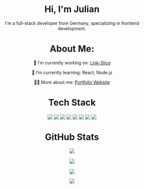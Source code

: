 <h1 align="center">Hi, I'm Julian</h1>

<p align="center">I'm a full-stack developer from Germany, specializing in frontend development.</p>

<!----------------------------------------------------------------------------------------------------------------------------------------------------------------->

<h1 align="center">About Me:</h1>

<p align="center">🔭 I’m currently working on:  <a href="https://github.com/Ju7ii/Link-Slice">Link-Slice</a></p>
<p align="center">🌱 I’m currently learning:    React, Node.js</p>
<p align="center">👨‍💻 More about me:             <a href="https://julianrok.de">Portfolio Website</a></p>

<!----------------------------------------------------------------------------------------------------------------------------------------------------------------->

<h1 align="center">Tech Stack</h1>

<p align="center">
  <img align="center" src="https://img.shields.io/badge/javascript-%23323330.svg?style=for-the-badge&logo=javascript&logoColor=%23F7DF1E">
  <img align="center" src="https://img.shields.io/badge/html5-%23E34F26.svg?style=for-the-badge&logo=html5&logoColor=white">
  <img align="center" src="https://img.shields.io/badge/css3-%231572B6.svg?style=for-the-badge&logo=css3&logoColor=white">
  <img align="center" src="https://img.shields.io/badge/react-%2320232a.svg?style=for-the-badge&logo=react&logoColor=%2361DAFB">
  <img align="center" src="https://img.shields.io/badge/node.js-6DA55F?style=for-the-badge&logo=node.js&logoColor=white">
  <img align="center" src="https://img.shields.io/badge/express.js-%23404d59.svg?style=for-the-badge&logo=express&logoColor=%2361DAFB">
  <img align="center" src="https://img.shields.io/badge/php-%23777BB4.svg?style=for-the-badge&logo=php&logoColor=white">
  <img align="center" src="https://img.shields.io/badge/mysql-%2300000f.svg?style=for-the-badge&logo=mysql&logoColor=white">
</p>
 
<!----------------------------------------------------------------------------------------------------------------------------------------------------------------->

<h1 align="center">GitHub Stats</h1>

<p align="center">
  <img align="center" src="https://github-readme-stats.vercel.app/api?username=Ju7ii&theme=dark&hide_border=false&include_all_commits=false&count_private=false">
  <br><br>
  <img align="center" src="https://github-readme-streak-stats.herokuapp.com/?user=Ju7ii&theme=dark&hide_border=false">
  <br><br>
  <img align="center" src="https://github-readme-stats.vercel.app/api/top-langs/?username=Ju7ii&theme=dark&hide_border=false&include_all_commits=false&count_private=false&layout=compact">
</p>

<!----------------------------------------------------------------------------------------------------------------------------------------------------------------->

<p align="center">
  <img align="center" src="https://visitcount.itsvg.in/api?id=Ju7ii&icon=0&color=12">
</p>
